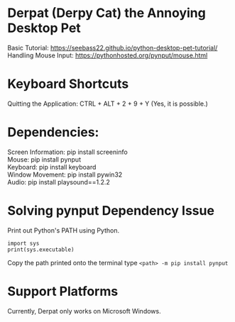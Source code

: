 # Derpat (Derpy Cat) the Annoying Desktop Pet
Basic Tutorial: https://seebass22.github.io/python-desktop-pet-tutorial/  
Handling Mouse Input: https://pythonhosted.org/pynput/mouse.html  

# Keyboard Shortcuts
Quitting the Application: CTRL + ALT + 2 + 9 + Y (Yes, it is possible.)  

# Dependencies:
Screen Information: pip install screeninfo  
Mouse: pip install pynput  
Keyboard: pip install keyboard  
Window Movement: pip install pywin32  
Audio: pip install playsound==1.2.2

# Solving pynput Dependency Issue
Print out Python's PATH using Python.  
```
import sys
print(sys.executable)
```
Copy the path printed onto the terminal type `<path> -m pip install pynput`  

# Support Platforms
Currently, Derpat only works on Microsoft Windows.
